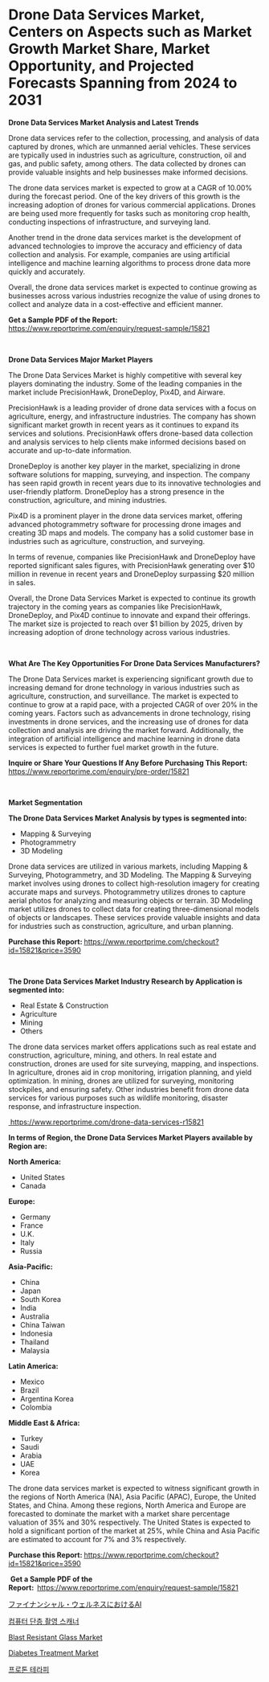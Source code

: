 <p><h1>Drone Data Services Market, Centers on Aspects such as Market Growth Market Share, Market Opportunity, and Projected Forecasts Spanning from 2024 to 2031</h1></p><p><strong>Drone Data Services Market Analysis and Latest Trends</strong></p>
<p><p>Drone data services refer to the collection, processing, and analysis of data captured by drones, which are unmanned aerial vehicles. These services are typically used in industries such as agriculture, construction, oil and gas, and public safety, among others. The data collected by drones can provide valuable insights and help businesses make informed decisions.</p><p>The drone data services market is expected to grow at a CAGR of 10.00% during the forecast period. One of the key drivers of this growth is the increasing adoption of drones for various commercial applications. Drones are being used more frequently for tasks such as monitoring crop health, conducting inspections of infrastructure, and surveying land.</p><p>Another trend in the drone data services market is the development of advanced technologies to improve the accuracy and efficiency of data collection and analysis. For example, companies are using artificial intelligence and machine learning algorithms to process drone data more quickly and accurately.</p><p>Overall, the drone data services market is expected to continue growing as businesses across various industries recognize the value of using drones to collect and analyze data in a cost-effective and efficient manner.</p></p>
<p><strong>Get a Sample PDF of the Report:&nbsp;</strong> <a href="https://www.reportprime.com/enquiry/request-sample/15821">https://www.reportprime.com/enquiry/request-sample/15821</a></p>
<p>&nbsp;</p>
<p><strong>Drone Data Services Major Market Players</strong></p>
<p><p>The Drone Data Services Market is highly competitive with several key players dominating the industry. Some of the leading companies in the market include PrecisionHawk, DroneDeploy, Pix4D, and Airware. </p><p>PrecisionHawk is a leading provider of drone data services with a focus on agriculture, energy, and infrastructure industries. The company has shown significant market growth in recent years as it continues to expand its services and solutions. PrecisionHawk offers drone-based data collection and analysis services to help clients make informed decisions based on accurate and up-to-date information.</p><p>DroneDeploy is another key player in the market, specializing in drone software solutions for mapping, surveying, and inspection. The company has seen rapid growth in recent years due to its innovative technologies and user-friendly platform. DroneDeploy has a strong presence in the construction, agriculture, and mining industries.</p><p>Pix4D is a prominent player in the drone data services market, offering advanced photogrammetry software for processing drone images and creating 3D maps and models. The company has a solid customer base in industries such as agriculture, construction, and surveying.</p><p>In terms of revenue, companies like PrecisionHawk and DroneDeploy have reported significant sales figures, with PrecisionHawk generating over $10 million in revenue in recent years and DroneDeploy surpassing $20 million in sales. </p><p>Overall, the Drone Data Services Market is expected to continue its growth trajectory in the coming years as companies like PrecisionHawk, DroneDeploy, and Pix4D continue to innovate and expand their offerings. The market size is projected to reach over $1 billion by 2025, driven by increasing adoption of drone technology across various industries.</p></p>
<p>&nbsp;</p>
<p><strong>What Are The Key Opportunities For Drone Data Services Manufacturers?</strong></p>
<p><p>The Drone Data Services market is experiencing significant growth due to increasing demand for drone technology in various industries such as agriculture, construction, and surveillance. The market is expected to continue to grow at a rapid pace, with a projected CAGR of over 20% in the coming years. Factors such as advancements in drone technology, rising investments in drone services, and the increasing use of drones for data collection and analysis are driving the market forward. Additionally, the integration of artificial intelligence and machine learning in drone data services is expected to further fuel market growth in the future.</p></p>
<p><strong>Inquire or Share Your Questions If Any Before Purchasing This Report:</strong> <a href="https://www.reportprime.com/enquiry/pre-order/15821">https://www.reportprime.com/enquiry/pre-order/15821</a></p>
<p>&nbsp;</p>
<p><strong>Market Segmentation</strong></p>
<p><strong>The Drone Data Services Market Analysis by types is segmented into:</strong></p>
<p><ul><li>Mapping & Surveying</li><li>Photogrammetry</li><li>3D Modeling</li></ul></p>
<p><p>Drone data services are utilized in various markets, including Mapping & Surveying, Photogrammetry, and 3D Modeling. The Mapping & Surveying market involves using drones to collect high-resolution imagery for creating accurate maps and surveys. Photogrammetry utilizes drones to capture aerial photos for analyzing and measuring objects or terrain. 3D Modeling market utilizes drones to collect data for creating three-dimensional models of objects or landscapes. These services provide valuable insights and data for industries such as construction, agriculture, and urban planning.</p></p>
<p><strong>Purchase this Report:&nbsp;</strong><a href="https://www.reportprime.com/checkout?id=15821&price=3590">https://www.reportprime.com/checkout?id=15821&price=3590</a></p>
<p>&nbsp;</p>
<p><strong>The Drone Data Services Market Industry Research by Application is segmented into:</strong></p>
<p><ul><li>Real Estate & Construction</li><li>Agriculture</li><li>Mining</li><li>Others</li></ul></p>
<p><p>The drone data services market offers applications such as real estate and construction, agriculture, mining, and others. In real estate and construction, drones are used for site surveying, mapping, and inspections. In agriculture, drones aid in crop monitoring, irrigation planning, and yield optimization. In mining, drones are utilized for surveying, monitoring stockpiles, and ensuring safety. Other industries benefit from drone data services for various purposes such as wildlife monitoring, disaster response, and infrastructure inspection.</p></p>
<p><a href="https://www.reportprime.com/drone-data-services-r15821">&nbsp;https://www.reportprime.com/drone-data-services-r15821</a></p>
<p><strong>In terms of Region, the Drone Data Services Market Players available by Region are:</strong></p>
<p>
    <p> <strong> North America: </strong>
        <ul>
            <li>United States</li>
            <li>Canada</li>
        </ul>
        </p> 
    <p> <strong> Europe: </strong>
        <ul>
            <li>Germany</li>
            <li>France</li>
            <li>U.K.</li>
            <li>Italy</li>
            <li>Russia</li>
        </ul>
        </p> 
    <p> <strong> Asia-Pacific: </strong>
        <ul>
            <li>China</li>
            <li>Japan</li>
            <li>South Korea</li>
            <li>India</li>
            <li>Australia</li>
            <li>China Taiwan</li>
            <li>Indonesia</li>
            <li>Thailand</li>
            <li>Malaysia</li>
        </ul>
        </p> 
    <p> <strong> Latin America: </strong>
        <ul>
            <li>Mexico</li>
            <li>Brazil</li>
            <li>Argentina Korea</li>
            <li>Colombia</li>
        </ul>
        </p> 
    <p> <strong> Middle East & Africa: </strong>
        <ul>
            <li>Turkey</li>
            <li>Saudi</li>
            <li>Arabia</li>
            <li>UAE</li>
            <li>Korea</li>
        </ul>
    </p>
    </p>
<p><p>The drone data services market is expected to witness significant growth in the regions of North America (NA), Asia Pacific (APAC), Europe, the United States, and China. Among these regions, North America and Europe are forecasted to dominate the market with a market share percentage valuation of 35% and 30% respectively. The United States is expected to hold a significant portion of the market at 25%, while China and Asia Pacific are estimated to account for 7% and 3% respectively.</p></p>
<p><strong>Purchase this Report: </strong><a href="https://www.reportprime.com/checkout?id=15821&price=3590">https://www.reportprime.com/checkout?id=15821&price=3590</a></p>
<p>&nbsp;<strong>Get a Sample PDF of the Report:&nbsp;&nbsp;</strong><a href="https://www.reportprime.com/enquiry/request-sample/15821">https://www.reportprime.com/enquiry/request-sample/15821</a></p>
<p><strong></strong></p>
<p><p><a href="https://github.com/bucuel854722/Market-Research-Report-List-2/blob/main/616744981997.md">ファイナンシャル・ウェルネスにおけるAI</a></p><p><a href="https://github.com/TimmyMann6767/Market-Research-Report-List-1/blob/main/419539076398.md">컴퓨터 단층 촬영 스캐너</a></p><p><a href="https://issuu.com/reportprime-2/docs/blast-resistant-glass-market-size-2030.pptx">Blast Resistant Glass Market</a></p><p><a href="https://github.com/fiixsa/Market-Research-Report-List-2/blob/main/diabetes-treatment-market.md">Diabetes Treatment Market</a></p><p><a href="https://github.com/khytkeqagplkzqvh/Market-Research-Report-List-2/blob/main/926509176397.md">프로톤 테라피</a></p></p>